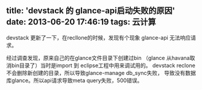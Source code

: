 title: 'devstack 的 glance-api启动失败的原因'
date: 2013-06-20 17:46:19
tags: 云计算
---

devstack 更新了一下，在recllone的时候，发现有个现象 glance-api 无法响应请求。

经过调查发现，原来自己的在glance文件目录下创建过bin （glance 从havana取消bin目录了）当时是import 到
eclipse工程中用来调试用的。 devstack reclone 不会删除新创建的目录，所以导致glance-manage db_sync失败，
导致没有数据库glance。所以api请求导致meta query失败，500错误。
